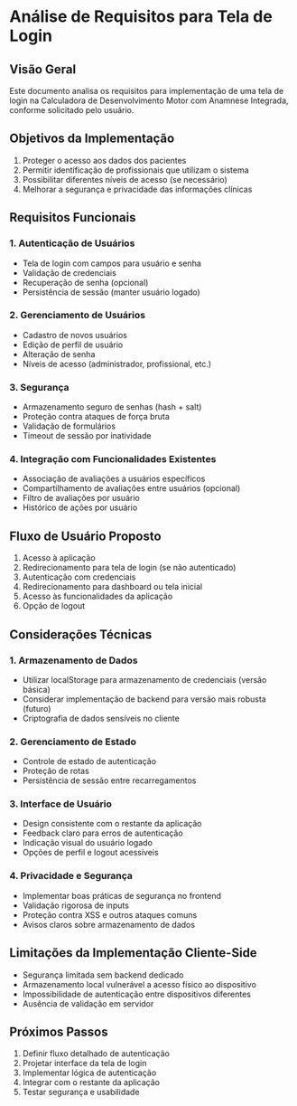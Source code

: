 # Análise de Requisitos para Tela de Login

## Visão Geral
Este documento analisa os requisitos para implementação de uma tela de login na Calculadora de Desenvolvimento Motor com Anamnese Integrada, conforme solicitado pelo usuário.

## Objetivos da Implementação
1. Proteger o acesso aos dados dos pacientes
2. Permitir identificação de profissionais que utilizam o sistema
3. Possibilitar diferentes níveis de acesso (se necessário)
4. Melhorar a segurança e privacidade das informações clínicas

## Requisitos Funcionais

### 1. Autenticação de Usuários
- Tela de login com campos para usuário e senha
- Validação de credenciais
- Recuperação de senha (opcional)
- Persistência de sessão (manter usuário logado)

### 2. Gerenciamento de Usuários
- Cadastro de novos usuários
- Edição de perfil de usuário
- Alteração de senha
- Níveis de acesso (administrador, profissional, etc.)

### 3. Segurança
- Armazenamento seguro de senhas (hash + salt)
- Proteção contra ataques de força bruta
- Validação de formulários
- Timeout de sessão por inatividade

### 4. Integração com Funcionalidades Existentes
- Associação de avaliações a usuários específicos
- Compartilhamento de avaliações entre usuários (opcional)
- Filtro de avaliações por usuário
- Histórico de ações por usuário

## Fluxo de Usuário Proposto
1. Acesso à aplicação
2. Redirecionamento para tela de login (se não autenticado)
3. Autenticação com credenciais
4. Redirecionamento para dashboard ou tela inicial
5. Acesso às funcionalidades da aplicação
6. Opção de logout

## Considerações Técnicas

### 1. Armazenamento de Dados
- Utilizar localStorage para armazenamento de credenciais (versão básica)
- Considerar implementação de backend para versão mais robusta (futuro)
- Criptografia de dados sensíveis no cliente

### 2. Gerenciamento de Estado
- Controle de estado de autenticação
- Proteção de rotas
- Persistência de sessão entre recarregamentos

### 3. Interface de Usuário
- Design consistente com o restante da aplicação
- Feedback claro para erros de autenticação
- Indicação visual do usuário logado
- Opções de perfil e logout acessíveis

### 4. Privacidade e Segurança
- Implementar boas práticas de segurança no frontend
- Validação rigorosa de inputs
- Proteção contra XSS e outros ataques comuns
- Avisos claros sobre armazenamento de dados

## Limitações da Implementação Cliente-Side
- Segurança limitada sem backend dedicado
- Armazenamento local vulnerável a acesso físico ao dispositivo
- Impossibilidade de autenticação entre dispositivos diferentes
- Ausência de validação em servidor

## Próximos Passos
1. Definir fluxo detalhado de autenticação
2. Projetar interface da tela de login
3. Implementar lógica de autenticação
4. Integrar com o restante da aplicação
5. Testar segurança e usabilidade
